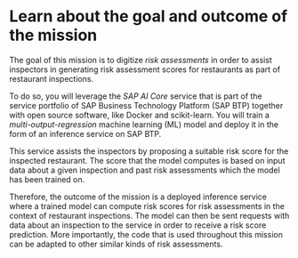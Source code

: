 # Learn about the goal and outcome of the mission

The goal of this mission is to digitize *risk assessments* in order to assist
inspectors in generating risk assessment scores for restaurants as part of
restaurant inspections.

To do so, you will leverage the *SAP AI Core* service that is part of the service portfolio
of SAP Business Technology Platform (SAP BTP) together with open source software, like
Docker and scikit-learn. You will train a *multi-output-regression* machine learning (ML)
model and deploy it in the form of an inference service on SAP BTP.

This service assists the inspectors by proposing a suitable risk score for the
inspected restaurant. The score that the model computes is based on input data about a given 
inspection and past risk assessments which the model has been trained on.

Therefore, the outcome of the mission is a deployed inference service where a trained model
can compute risk scores for risk assessments in the context of restaurant inspections. The model can then be sent requests
with data about an inspection to the service in order to receive a risk score prediction.
More importantly, the code that is used throughout this mission can be adapted to other
similar kinds of risk assessments.